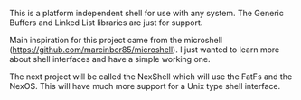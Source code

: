 This is a platform independent shell for use with any system.
The Generic Buffers and Linked List libraries are just for support.

Main inspiration for this project came from the microshell (https://github.com/marcinbor85/microshell).
I just wanted to learn more about shell interfaces and have a simple working one.

The next project will be called the NexShell which will use the FatFs and the NexOS.
This will have much more support for a Unix type shell interface.
